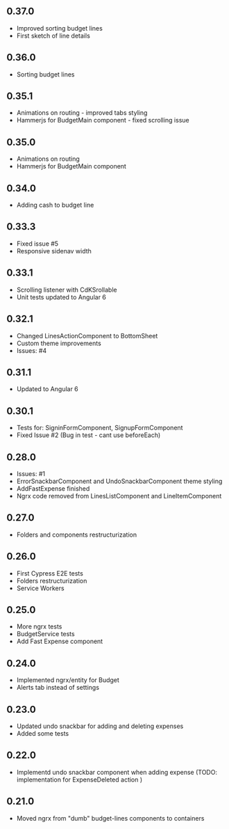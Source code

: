 ## 0.37.0
* Improved sorting budget lines
* First sketch of line details

## 0.36.0
* Sorting budget lines

## 0.35.1
* Animations on routing - improved tabs styling
* Hammerjs for BudgetMain component - fixed scrolling issue

## 0.35.0
* Animations on routing
* Hammerjs for BudgetMain component

## 0.34.0
* Adding cash to budget line

## 0.33.3
* Fixed issue #5
* Responsive sidenav width

## 0.33.1
* Scrolling listener with CdKSrollable
* Unit tests updated to Angular 6

## 0.32.1
* Changed LinesActionComponent to BottomSheet
* Custom theme improvements
* Issues: #4

## 0.31.1
* Updated to Angular 6

## 0.30.1
* Tests for: SigninFormComponent, SignupFormComponent
* Fixed Issue #2 (Bug in test - cant use beforeEach)

## 0.28.0
* Issues: #1
* ErrorSnackbarComponent and UndoSnackbarComponent theme styling
* AddFastExpense finished
* Ngrx code removed from LinesListComponent and LineItemComponent

## 0.27.0
* Folders and components restructurization

## 0.26.0
* First Cypress E2E tests
* Folders restructurization
* Service Workers

## 0.25.0
* More ngrx tests
* BudgetService tests
* Add Fast Expense component

## 0.24.0
* Implemented ngrx/entity for Budget
* Alerts tab instead of settings

## 0.23.0
* Updated undo snackbar for adding and deleting expenses
* Added some tests

## 0.22.0
* Implementd undo snackbar component when adding expense (TODO: implementation for ExpenseDeleted action )

## 0.21.0

* Moved ngrx from "dumb" budget-lines components to containers
